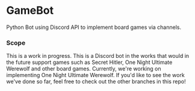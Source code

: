 # GameBot

Python Bot using Discord API to implement board games via channels.

### Scope
This is a work in progress. This is a Discord bot in the works that would in the 
future support games such as Secret Hitler, One Night Ultimate Werewolf and other 
board games. Currently, we're working on implementing One Night Ultimate Werewolf.
If you'd like to see the work we've done so far, feel free to check out the other
branches in this repo!